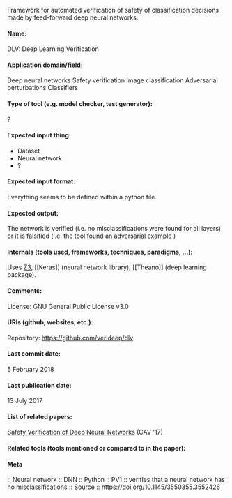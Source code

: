 Framework for automated verification of safety of classification decisions made by feed-forward deep neural networks.

#### Name:
DLV: Deep Learning Verification

#### Application domain/field:
Deep neural networks
Safety verification
Image classification
Adversarial perturbations
Classifiers

#### Type of tool (e.g. model checker, test generator):
?

#### Expected input thing:
- Dataset
- Neural network
- ?

#### Expected input format:
Everything seems to be defined within a python file.

#### Expected output:
The network is verified (i.e. no misclassifications were found for all layers) or it is falsified (i.e. the tool found an adversarial example )

#### Internals (tools used, frameworks, techniques, paradigms, ...):
Uses [Z3](Solvers/SMT/Z3.md), [[Keras]] (neural network library), [[Theano]] (deep learning package).

#### Comments:
License: GNU General Public License v3.0

#### URIs (github, websites, etc.):
Repository: https://github.com/verideep/dlv 

#### Last commit date:
5 February 2018

#### Last publication date:
13 July 2017

#### List of related papers:
[Safety Verification of Deep Neural Networks](https://doi.org/10.1007/978-3-319-63387-9_1) (CAV '17)

#### Related tools (tools mentioned or compared to in the paper):

#### Meta
:: Neural network
:: DNN
:: Python
:: PV1 :: verifies that a neural network has no misclassifications
:: Source :: https://doi.org/10.1145/3550355.3552426